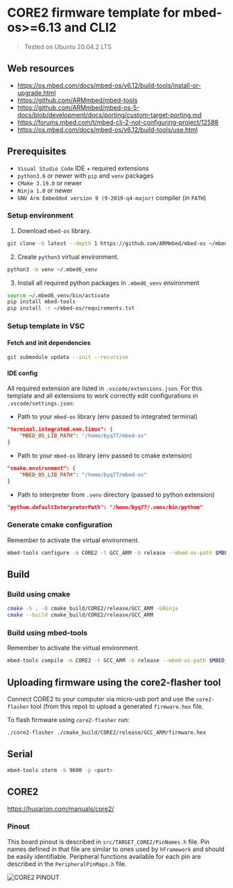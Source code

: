 # CORE2 firmware template for mbed-os>=6.13 and CLI2

> Tested on Ubuntu 20.04.2 LTS

## Web resources
- https://os.mbed.com/docs/mbed-os/v6.12/build-tools/install-or-upgrade.html
- https://github.com/ARMmbed/mbed-tools
- https://github.com/ARMmbed/mbed-os-5-docs/blob/development/docs/porting/custom-target-porting.md
- https://forums.mbed.com/t/mbed-cli-2-not-configuring-project/12588
- https://os.mbed.com/docs/mbed-os/v6.12/build-tools/use.html

## Prerequisites
- `Visual Studio Code` IDE + required extensions
- `python3.6` or newer with `pip` and `venv` packages
- `CMake 3.19.0` or newer
- `Ninja 1.0` or newer
- `GNU Arm Embedded version 9 (9-2019-q4-major)` compiler (in `PATH`)

### Setup environment
1. Download `mbed-os` library.

```bash
git clone -b latest --depth 1 https://github.com/ARMmbed/mbed-os ~/mbed-os
```

2. Create `python3` virtual environment.

```bash
python3 -m venv ~/.mbed6_venv
```

3. Install all required python packages in `.mbed6_venv` environment

```bash
source ~/.mbed6_venv/bin/activate
pip install mbed-tools
pip install -r ~/mbed-os/requirements.txt 
```

### Setup template in VSC

#### Fetch and init dependencies

```bash
git submodule update --init --recursive
```

#### IDE config

All required extension are listed in `.vscode/extensions.json`. 
For this template and all extensions to work correctly edit configurations in `.vscode/settings.json`:

* Path to your `mbed-os` library (env passed to integrated terminal)
```json
"terminal.integrated.env.linux": {
    "MBED_OS_LIB_PATH": "/home/byq77/mbed-os"
}
```

* Path to your `mbed-os` library (env passed to cmake extension)
```json
"cmake.environment": {
    "MBED_OS_LIB_PATH": "/home/byq77/mbed-os"
}
```

* Path to interpreter from `.venv` directory (passed to python extension)
```json
"python.defaultInterpreterPath": "/home/byq77/.venv/bin/python"
```

### Generate cmake configuration
Remember to activate the virtual environment.
```bash
mbed-tools configure -m CORE2 -t GCC_ARM -b release --mbed-os-path $MBED_OS_LIB_PATH --custom-targets-json lib/stm32customtargets/custom_targets.json
```

## Build

### Build using cmake
```bash
cmake -S . -B cmake_build/CORE2/release/GCC_ARM -GNinja
cmake --build cmake_build/CORE2/release/GCC_ARM
```

### Build using mbed-tools
Remember to activate the virtual environment. 
```bash
mbed-tools compile -m CORE2 -t GCC_ARM -b release --mbed-os-path $MBED_OS_LIB_PATH --custom-targets-json lib/stm32customtargets/custom_targets.json
```

## Uploading firmware using the core2-flasher tool
Connect CORE2 to your computer via micro-usb port and use the `core2-flasher` tool (from this repo) to upload a generated `firmware.hex` file.

To flash firmware using `core2-flasher` run:
```bash
./core2-flasher ./cmake_build/CORE2/release/GCC_ARM/firmware.hex
```

## Serial

```bash
mbed-tools sterm -b 9600 -p <port>
```

## CORE2
https://husarion.com/manuals/core2/

###  Pinout
This board pinout is described in `src/TARGET_CORE2/PinNames.h` file. Pin names defined in that file are similar to ones used by `hFramework` and should be easily identifiable. Peripheral functions available for each pin are described in the `PeripheralPinMaps.h` file.

![CORE2 PINOUT](https://husarion.com/docs/assets/img/core2-hardware/cheatsheet_small.jpg)